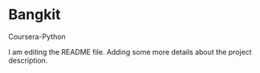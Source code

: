 # Bangkit
Coursera-Python

I am editing the README file. Adding some more details about the project description.

